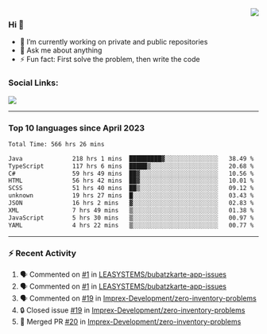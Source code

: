 <!--
<a href="https://wuffy.eu">
  <img align="right" src="https://github.com/ngloader/ngloader/blob/devcard/devcard.png" height="410" width="300" alt="NgLoader's Dev Card"/>
</a>
-->

<a href="https://wuffy.eu">
  <img align="right" src="https://github-readme-stats.vercel.app/api?username=ngloader&count_private=true&include_all_commits=true&show_icons=true&hide_rank=true&theme=dracula" />
</a>

### Hi 👋
- 🔭 I’m currently working on private and public repositories
- 💬 Ask me about anything
- ⚡ Fun fact: First solve the problem, then write the code

### Social Links:
<a href="https://discord.gg/jUtRU5Q">
  <img src="https://dcbadge.vercel.app/api/shield/128286216708685824?style=flat&theme=clean&compact=true" />
</a>

<!--
---

<div>
  <img src="https://github-readme-stats.vercel.app/api/wakatime?username=NgLoader&api_domain=wakapi.wuffy.dev&bg_color=282a36&title_color=ff6e96&icon_color=2F855A&text_color=ffffff&custom_title=Week%20Stats&layout=compact" />
</div>

---

<div>
  <img height="170" align="left" src="https://github-readme-stats.vercel.app/api?username=ngloader&count_private=true&include_all_commits=true&show_icons=true&theme=dracula" />
  <img src="https://github-readme-stats.vercel.app/api/top-langs/?username=ngloader&layout=compact&theme=dracula" />
</div>

---

<a href="https://github.com/ryo-ma/github-profile-trophy">
  <img width=800 src="https://github-profile-trophy.vercel.app/?username=ngloader&column=8&theme=dracula&no-frame=true"/>
</a>
-->

---

### Top 10 languages since April 2023

<!--START_SECTION:waka-->

```txt
Total Time: 566 hrs 26 mins

Java              218 hrs 1 mins  █████████▓░░░░░░░░░░░░░░░   38.49 %
TypeScript        117 hrs 6 mins  █████▒░░░░░░░░░░░░░░░░░░░   20.68 %
C#                59 hrs 49 mins  ██▓░░░░░░░░░░░░░░░░░░░░░░   10.56 %
HTML              56 hrs 42 mins  ██▓░░░░░░░░░░░░░░░░░░░░░░   10.01 %
SCSS              51 hrs 40 mins  ██▒░░░░░░░░░░░░░░░░░░░░░░   09.12 %
unknown           19 hrs 27 mins  █░░░░░░░░░░░░░░░░░░░░░░░░   03.43 %
JSON              16 hrs 2 mins   ▓░░░░░░░░░░░░░░░░░░░░░░░░   02.83 %
XML               7 hrs 49 mins   ▒░░░░░░░░░░░░░░░░░░░░░░░░   01.38 %
JavaScript        5 hrs 30 mins   ▒░░░░░░░░░░░░░░░░░░░░░░░░   00.97 %
YAML              4 hrs 22 mins   ▒░░░░░░░░░░░░░░░░░░░░░░░░   00.77 %
```

<!--END_SECTION:waka-->

---

### :zap: Recent Activity
<!--START_SECTION:activity-->
1. 🗣 Commented on [#1](https://github.com/LEASYSTEMS/bubatzkarte-app-issues/issues/1#issuecomment-2054195311) in [LEASYSTEMS/bubatzkarte-app-issues](https://github.com/LEASYSTEMS/bubatzkarte-app-issues)
2. 🗣 Commented on [#1](https://github.com/LEASYSTEMS/bubatzkarte-app-issues/issues/1#issuecomment-2054194180) in [LEASYSTEMS/bubatzkarte-app-issues](https://github.com/LEASYSTEMS/bubatzkarte-app-issues)
3. 🗣 Commented on [#19](https://github.com/Imprex-Development/zero-inventory-problems/issues/19#issuecomment-2016230310) in [Imprex-Development/zero-inventory-problems](https://github.com/Imprex-Development/zero-inventory-problems)
4. 🔒 Closed issue [#19](https://github.com/Imprex-Development/zero-inventory-problems/issues/19) in [Imprex-Development/zero-inventory-problems](https://github.com/Imprex-Development/zero-inventory-problems)
5. 🎉 Merged PR [#20](https://github.com/Imprex-Development/zero-inventory-problems/pull/20) in [Imprex-Development/zero-inventory-problems](https://github.com/Imprex-Development/zero-inventory-problems)
<!--END_SECTION:activity-->
